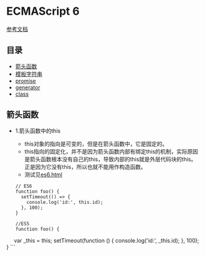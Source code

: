 # ECMAScript 6

[参考文档](http://es6.ruanyifeng.com/#README)

## 目录
- [箭头函数](#箭头函数)
- [模板字符串](#模板字符串)
- [promise](#promise)
- [generator](#generator)
- [class](#class类)

## 箭头函数

* 1.箭头函数中的this

    * this对象的指向是可变的，但是在箭头函数中，它是固定的。
    * this指向的固定化，并不是因为箭头函数内部有绑定this的机制，实际原因是箭头函数根本没有自己的this，导致内部的this就是外层代码块的this。正是因为它没有this，所以也就不能用作构造函数。
    * 测试见[es6.html](https://github.com/BranHu/myblog/master/ES6/es6.html)
         
    ```
    // ES6
    function foo() {
      setTimeout(() => {
        console.log('id:', this.id);
      }, 100);
    }
    ```
    
    ```
    //ES5
    function foo() {
      var _this = this;
      setTimeout(function () {
         console.log('id:', _this.id);
      }, 100);
    }
    ```



